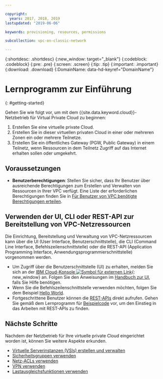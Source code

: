 ```yaml
---

copyright:
  years: 2017, 2018, 2019
lastupdated: "2019-06-06"

keywords: provisioning, resources, permissions

subcollection: vpc-on-classic-network

---
```


{:shortdesc: .shortdesc}
{:new_window: target="_blank"}
{:codeblock: .codeblock}
{:pre: .pre}
{:screen: .screen}
{:tip: .tip}
{:important: .important}
{:download: .download}
{:DomainName: data-hd-keyref="DomainName"}

# Lernprogramm zur Einführung
{: #getting-started}

Gehen Sie wie folgt vor, um mit dem {{site.data.keyword.cloud}}-Netzbetrieb für Virtual Private Cloud zu beginnen:

1. Erstellen Sie eine virtuelle private Cloud.
2. Erstellen Sie in dieser virtuellen privaten Cloud in einer oder mehreren Zonen ein oder mehrere Teilnetze.
3. Erstellen Sie ein öffentliches Gateway (PGW, Public Gateway) in einem Teilnetz, wenn Ressourcen in dem Teilnetz Zugriff auf das Internet erhalten sollen oder umgekehrt.

## Voraussetzungen

 * **Benutzerberechtigungen**: Stellen Sie sicher, dass Ihr Benutzer über ausreichende Berechtigungen zum Erstellen und Verwalten von Ressourcen in Ihrer VPC verfügt. Eine Liste der erforderlichen Berechtigungen finden Sie in [Für Benutzer von VPC benötigte Berechtigungen erteilen](/docs/vpc-on-classic?topic=vpc-on-classic-managing-user-permissions-for-vpc-resources).

## Verwenden der UI, CLI oder REST-API zur Bereitstellung von VPC-Netzressourcen

Die Einrichtung, Bereitstellung und Verwaltung von VPC-Netzressourcen kann über die UI (User Interface, Benutzerschnittstelle), die CLI (Command Line Interface, Befehlszeilenschnittstelle) oder die REST-API (Application Programming Interface, Anwendungsprogrammierschnittstelle) vorgenommen werden.

* Um Zugriff über die Benutzerschnittstelle (UI) zu erhalten, melden Sie sich an der [IBM Cloud-Konsole ![Symbol für externen Link](../../icons/launch-glyph.svg "Symbol für externen Link")]( https://{DomainName}/vpc){: new_window} an. Folgen Sie den Anweisungen im [Handbuch zur UI](/docs/vpc-on-classic?topic=vpc-on-classic-creating-a-vpc-using-the-ibm-cloud-console), falls Sie Hilfe benötigen.
* Wenn Sie die Befehlszeilenschnittstelle verwenden möchten, folgen Sie dem Beispiel [Hello World](/docs/vpc-on-classic?topic=vpc-on-classic-creating-a-vpc-using-the-ibm-cloud-cli).
* Fortgeschrittene Benutzer können die [REST-APIs](https://{DomainName}/apidocs/vpc-on-classic) direkt aufrufen. Gehen Sie gemäß dem Lernprogramm für [Beispielcode](/docs/vpc-on-classic?topic=vpc-on-classic-creating-a-vpc-using-the-rest-apis) vor, um den Einstieg in das Arbeiten mit REST-APIs zu finden.

## Nächste Schritte

Nachdem der Netzbetrieb für Ihre virtuelle private Cloud eingerichtet worden ist, können Sie weitere Aspekte erkunden.

* [Virtuelle Serverinstanzen (VSIs) erstellen und verwalten](/docs/vpc-on-classic?topic=vpc-on-classic-creating-and-managing-virtual-server-instances)
* [Sicherheitsgruppen verwenden](/docs/vpc-on-classic-network?topic=vpc-on-classic-network-setting-up-security-groups-using-the-cli)
* [Netz-ACLs verwenden](/docs/vpc-on-classic-network?topic=vpc-on-classic-network-setting-up-network-acls)
* [VPN verwenden](/docs/vpc-on-classic-network?topic=vpc-on-classic-network---using-vpn-with-your-vpc)
* [Lastausgleichsfunktionen verwenden](/docs/vpc-on-classic-network?topic=vpc-on-classic-network---using-load-balancers-in-ibm-cloud-vpc)
